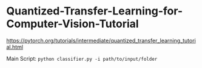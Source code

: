 # Quantized-Transfer-Learning-for-Computer-Vision-Tutorial
https://pytorch.org/tutorials/intermediate/quantized_transfer_learning_tutorial.html

 Main Script: ```python classifier.py -i path/to/input/folder```
